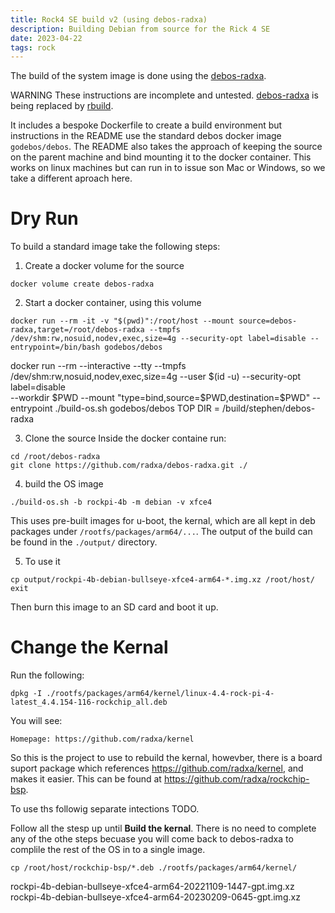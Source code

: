 ```yaml
---
title: Rock4 SE build v2 (using debos-radxa)
description: Building Debian from source for the Rick 4 SE
date: 2023-04-22
tags: rock
---
```



The build of the system image is done using the [debos-radxa](https://github.com/radxa/debos-radxa.git). 

WARNING These instructions are incomplete and untested. [debos-radxa](https://github.com/radxa/debos-radxa.git) is being replaced by [rbuild](https://github.com/radxa-repo/rbuild).

It includes a bespoke Dockerfile to create a build environment but instructions in the README use the standard debos docker image `godebos/debos`. The README also takes the approach of keeping the source on the parent machine and bind mounting it to the docker container. This works on linux machines but can run in to issue son Mac or Windows, so we take a different aproach here.


# Dry Run 
To build a standard image take the following steps:

1. Create a docker volume for the source
```
docker volume create debos-radxa
```

2. Start a docker container, using this volume
```
docker run --rm -it -v "$(pwd)":/root/host --mount source=debos-radxa,target=/root/debos-radxa --tmpfs /dev/shm:rw,nosuid,nodev,exec,size=4g --security-opt label=disable --entrypoint=/bin/bash godebos/debos
```

docker run --rm --interactive --tty --tmpfs /dev/shm:rw,nosuid,nodev,exec,size=4g --user $(id -u) --security-opt label=disable \
--workdir $PWD --mount "type=bind,source=$PWD,destination=$PWD" --entrypoint ./build-os.sh godebos/debos
TOP DIR = /build/stephen/debos-radxa

3. Clone the source
Inside the docker containe run:
```
cd /root/debos-radxa 
git clone https://github.com/radxa/debos-radxa.git ./
```

4. build the OS image
```
./build-os.sh -b rockpi-4b -m debian -v xfce4
```
This uses pre-built images for u-boot, the kernal, which are all kept in deb packages under `/rootfs/packages/arm64/...`. The output of the build can be found in the `./output/` directory.

5. To use it
```
cp output/rockpi-4b-debian-bullseye-xfce4-arm64-*.img.xz /root/host/
exit
```
Then burn this image to an SD card and boot it up.

# Change the Kernal

Run the following:
```
dpkg -I ./rootfs/packages/arm64/kernel/linux-4.4-rock-pi-4-latest_4.4.154-116-rockchip_all.deb
```

You will see:
```
Homepage: https://github.com/radxa/kernel
```

So this is the project to use to rebuild the kernal, howevber, there is a board suport package which references https://github.com/radxa/kernel, and makes it easier. This can be found at https://github.com/radxa/rockchip-bsp.

To use ths followig separate intections TODO. 

Follow all the stesp up until **Build the kernal**. There is no need to complete any of the othe steps becuase you will come back to debos-radxa to complile the rest of the OS in to a single image.

```
cp /root/host/rockchip-bsp/*.deb ./rootfs/packages/arm64/kernel/
```

rockpi-4b-debian-bullseye-xfce4-arm64-20221109-1447-gpt.img.xz
rockpi-4b-debian-bullseye-xfce4-arm64-20230209-0645-gpt.img.xz


